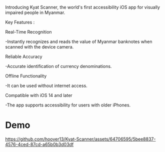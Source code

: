 

Introducing Kyat Scanner, the world's first accessibility iOS app for visually impaired people in Myanmar.


Key Features :


Real-Time Recognition

-Instantly recognizes and reads the value of Myanmar banknotes when scanned with the device camera.


Reliable Accuracy

-Accurate identification of currency denominations.


Offline Functionality

-It can be used without internet access.


Compatible with iOS 14 and later

-The app supports accessibility for users with older iPhones.

# Demo
https://github.com/hoover13/Kyat-Scanner/assets/64706595/5bee8837-4576-4ced-87cd-a65b0b3d03df
